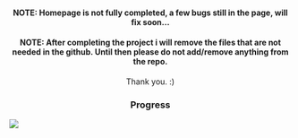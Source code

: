 <div align="center">
  
#### NOTE: Homepage is not fully completed, a few bugs still in the page, will fix soon...  <br/>
#### NOTE: After completing the project i will remove the files that are not needed in the github. Until then please do not add/remove anything from the repo.

Thank you. :)

### Progress

  
</div>
<img src="progress.png"/>
